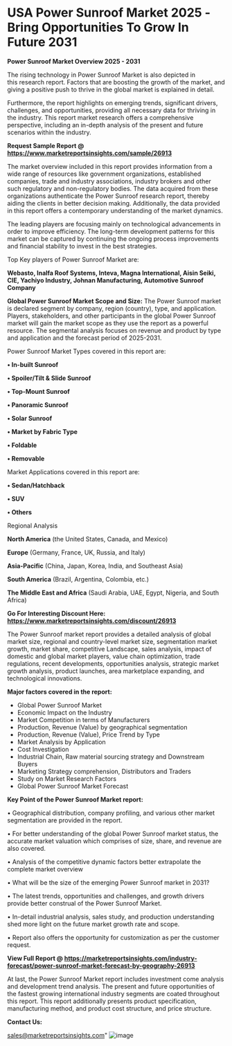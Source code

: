  # USA Power Sunroof Market 2025 -Bring Opportunities To Grow In Future 2031

<Strong> Power Sunroof Market Overview 2025 - 2031</strong>

The rising technology in Power Sunroof Market is also depicted in this research report. Factors that are boosting the growth of the market, and giving a positive push to thrive in the global market is explained in detail.

Furthermore, the report highlights on emerging trends, significant drivers, challenges, and opportunities, providing all necessary data for thriving in the industry. This report market research offers a comprehensive perspective, including an in-depth analysis of the present and future scenarios within the industry.

<strong>Request Sample Report @ <a href=https://www.marketreportsinsights.com/sample/26913>https://www.marketreportsinsights.com/sample/26913</a></strong>

The market overview included in this report provides information from a wide range of resources like government organizations, established companies, trade and industry associations, industry brokers and other such regulatory and non-regulatory bodies. The data acquired from these organizations authenticate the Power Sunroof research report, thereby aiding the clients in better decision making. Additionally, the data provided in this report offers a contemporary understanding of the market dynamics.

The leading players are focusing mainly on technological advancements in order to improve efficiency. The long-term development patterns for this market can be captured by continuing the ongoing process improvements and financial stability to invest in the best strategies.

Top Key players of Power Sunroof Market are:

<strong>Webasto, Inalfa Roof Systems, Inteva, Magna International, Aisin Seiki, CIE, Yachiyo Industry, Johnan Manufacturing, Automotive Sunroof Company</strong>

<strong><b>Global Power Sunroof Market Scope and Size:</b></strong>
The Power Sunroof market is declared segment by company, region (country), type, and application. Players, stakeholders, and other participants in the global Power Sunroof market will gain the market scope as they use the report as a powerful resource. The segmental analysis focuses on revenue and product by type and application and the forecast period of 2025-2031.

Power Sunroof Market Types covered in this report are:

<strong>• In-built Sunroof

• Spoiler/Tilt & Slide Sunroof

• Top-Mount Sunroof

• Panoramic Sunroof

• Solar Sunroof

• Market by Fabric Type

• Foldable

• Removable</strong>

Market Applications covered in this report are:

<strong>• Sedan/Hatchback

• SUV

• Others</strong> 

Regional Analysis

<strong>North America</strong> (the United States, Canada, and Mexico)

<strong>Europe</strong> (Germany, France, UK, Russia, and Italy)

<strong>Asia-Pacific</strong> (China, Japan, Korea, India, and Southeast Asia)

<strong>South America</strong> (Brazil, Argentina, Colombia, etc.)

<strong>The Middle East and Africa</strong> (Saudi Arabia, UAE, Egypt, Nigeria, and South Africa)

<strong>Go For Interesting Discount Here: <a href=https://www.marketreportsinsights.com/discount/26913>https://www.marketreportsinsights.com/discount/26913</a></strong>

The Power Sunroof market report provides a detailed analysis of global market size, regional and country-level market size, segmentation market growth, market share, competitive Landscape, sales analysis, impact of domestic and global market players, value chain optimization, trade regulations, recent developments, opportunities analysis, strategic market growth analysis, product launches, area marketplace expanding, and technological innovations.

<strong><b>Major factors covered in the report:</b></strong>
<ul>
  <li>Global Power Sunroof Market </li>
  <li>Economic Impact on the Industry</li>
  <li>Market Competition in terms of Manufacturers</li>
  <li>Production, Revenue (Value) by geographical segmentation</li>
  <li>Production, Revenue (Value), Price Trend by Type</li>
  <li>Market Analysis by Application</li>
  <li>Cost Investigation</li>
  <li>Industrial Chain, Raw material sourcing strategy and Downstream Buyers</li>
  <li>Marketing Strategy comprehension, Distributors and Traders</li>
  <li>Study on Market Research Factors</li>
  <li>Global Power Sunroof Market Forecast</li>
</ul>

<strong><b>Key Point of the Power Sunroof Market report:</b></strong>

• Geographical distribution, company profiling, and various other market segmentation are provided in the report.

• For better understanding of the global Power Sunroof market status, the accurate market valuation which comprises of size, share, and revenue are also covered.

• Analysis of the competitive dynamic factors better extrapolate the complete market overview

• What will be the size of the emerging Power Sunroof market in 2031?

• The latest trends, opportunities and challenges, and growth drivers provide better construal of the Power Sunroof Market.

• In-detail industrial analysis, sales study, and production understanding shed more light on the future market growth rate and scope.

• Report also offers the opportunity for customization as per the customer request.

<strong><b>View Full Report @ <a href=https://marketreportsinsights.com/industry-forecast/power-sunroof-market-forecast-by-geography-26913>https://marketreportsinsights.com/industry-forecast/power-sunroof-market-forecast-by-geography-26913</a></b></strong>


At last, the Power Sunroof Market report includes investment come analysis and development trend analysis. The present and future opportunities of the fastest growing international industry segments are coated throughout this report. This report additionally presents product specification, manufacturing method, and product cost structure, and price structure.

<strong>Contact Us:</strong>

sales@marketreportsinsights.com"
![image](https://github.com/user-attachments/assets/0b4b661b-b33c-4d91-a89e-08968a32dae3)
